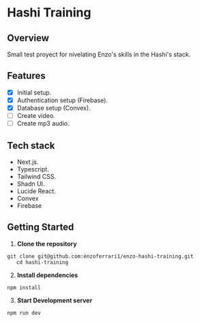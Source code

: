 # Hashi Training
## Overview
Small test proyect for nivelating Enzo's skills in the Hashi's stack.

## Features
- [x] Initial setup.
- [x] Authentication setup (Firebase).
- [x] Database setup (Convex).
- [ ] Create video.
- [ ] Create mp3 audio.

## Tech stack
- Next.js.
- Typescript.
- Tailwind CSS.
- Shadn UI.
- Lucide React.
- Convex
- Firebase

## Getting Started
1. **Clone the repository**
```
git clone git@github.com:ènzoferrari1/enzo-hashi-training.git
   cd hashi-training
```

2. **Install dependencies**
```
npm install
```

3. **Start Development server**
```
npm run dev
```
